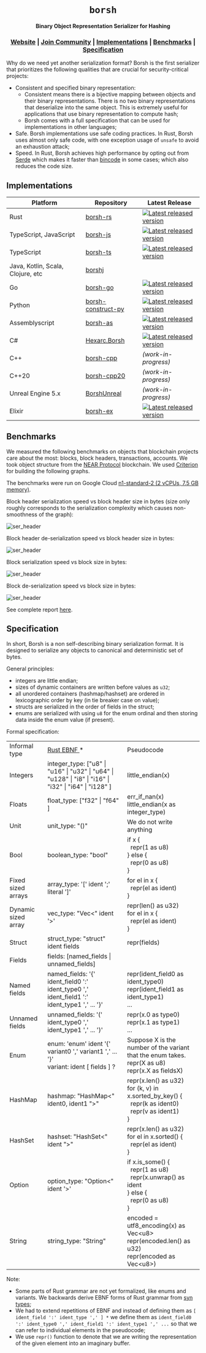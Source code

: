 <div align="center">

  <h1><code>borsh</code></h1>

  <p>
    <strong>Binary Object Representation Serializer for Hashing</strong>
  </p>
  
  <h3>
    <a href="https://borsh.io">Website</a>
    <span> | </span>
    <a href="https://near.chat">Join Community</a>
    <span> | </span>
    <a href="https://github.com/nearprotocol/borsh#implementations">Implementations</a>
    <span> | </span>
    <a href="https://github.com/nearprotocol/borsh#benchmarks">Benchmarks</a>
    <span> | </span>
    <a href="https://github.com/nearprotocol/borsh#specification">Specification</a>
  </h3>
</div>

Why do we need yet another serialization format? Borsh is the first serializer that prioritizes the following qualities that are crucial for security-critical projects:

- Consistent and specified binary representation:
  - Consistent means there is a bijective mapping between objects and their binary representations. There is no two binary representations that deserialize
    into the same object. This is extremely useful for applications that use binary representation to compute hash;
  - Borsh comes with a full specification that can be used for implementations in other languages;
- Safe. Borsh implementations use safe coding practices. In Rust, Borsh uses almost only safe code, with one exception usage of `unsafe` to avoid an exhaustion attack;
- Speed. In Rust, Borsh achieves high performance by opting out from [Serde](https://serde.rs) which makes it faster
  than [bincode](https://github.com/servo/bincode) in some cases; which also reduces the code size.

## Implementations

| Platform                          | Repository                                   | Latest Release                                                                                                                                 |
| --------------------------------- | -------------------------------------------- | ---------------------------------------------------------------------------------------------------------------------------------------------- |
| Rust                              | [borsh-rs](https://github.com/near/borsh-rs) | <a href="https://crates.io/crates/borsh"><img src="https://img.shields.io/crates/v/borsh.svg?style=flat-square" alt="Latest released version" /></a> |
| TypeScript, JavaScript            | [borsh-js](https://github.com/near/borsh-js) | <a href="https://npmjs.com/borsh"><img src="https://img.shields.io/npm/v/borsh.svg?style=flat-square" alt="Latest released version"></a>                           |
| TypeScript | [borsh-ts](https://github.com/dao-xyz/borsh-ts) | <a href="https://npmjs.com/package/@dao-xyz/borsh"><img src="https://img.shields.io/npm/v/@dao-xyz/borsh.svg?style=flat-square" alt="Latest released version"></a> |
| Java, Kotlin, Scala, Clojure, etc | [borshj](https://github.com/near/borshj)     |                                                                                                                                                |
| Go                                | [borsh-go](https://github.com/near/borsh-go) | <a href="https://github.com/near/borsh-go"><img src="https://img.shields.io/github/v/release/near/borsh-go?sort=semver&style=flat-square" alt="Latest released version" /></a> |
| Python                            | [borsh-construct-py](https://github.com/near/borsh-construct-py) | <a href="https://pypi.org/project/borsh-construct/"><img src="https://img.shields.io/pypi/v/borsh-construct.svg?style=flat-square" alt="Latest released version" /></a>                                                                                                                               |
| Assemblyscript                    | [borsh-as](https://github.com/gagdiez/serial-as/tree/main/borsh) | <a href="https://www.npmjs.com/package/@serial-as/borsh"><img src="https://img.shields.io/npm/v/@serial-as/borsh?style=flat-square" alt="Latest released version" /></a> |
| C#                                | [Hexarc.Borsh](https://github.com/hexarc-software/hexarc-borsh) | <a href="https://www.nuget.org/packages/Hexarc.Borsh"><img src="https://img.shields.io/nuget/v/Hexarc.Borsh.svg?style=flat-square" alt="Latest released version" /></a> |
| C++                    | [borsh-cpp](https://github.com/Stolkerve/borsh-cpp) | *(work-in-progress)* |
| C++20                    | [borsh-cpp20](https://github.com/etodanik/borsh-cpp20) | *(work-in-progress)* |
| Unreal Engine 5.x                    | [BorshUnreal](https://github.com/etodanik/BorshUnreal) | *(work-in-progress)* |
| Elixir                    | [borsh-ex](https://github.com/alexfilatov/borsh) | <a href="https://hex.pm/packages/borsh"><img src="https://img.shields.io/hexpm/v/borsh.svg?style=flat-square" alt="Latest released version" /></a> |

## Benchmarks

We measured the following benchmarks on objects that blockchain projects care about the most: blocks, block headers,
transactions, accounts. We took object structure from the [NEAR Protocol](https://near.org) blockchain.
We used [Criterion](https://bheisler.github.io/criterion.rs/book/index.html) for building the following graphs.

The benchmarks were run on Google Cloud [n1-standard-2 (2 vCPUs, 7.5 GB memory)](https://cloud.google.com/compute/docs/machine-types).

Block header serialization speed vs block header size in bytes (size only roughly corresponds to the serialization complexity which causes non-smoothness of the graph):

![ser_header](http://borsh.io/criterion/ser_header/report/lines.svg)

Block header de-serialization speed vs block header size in bytes:

![ser_header](http://borsh.io/criterion/de_header/report/lines.svg)

Block serialization speed vs block size in bytes:

![ser_header](http://borsh.io/criterion/ser_block/report/lines.svg)

Block de-serialization speed vs block size in bytes:

![ser_header](http://borsh.io/criterion/de_block/report/lines.svg)

See complete report [here](http://borsh.io/criterion/report/index.html).

## Specification

In short, Borsh is a non self-describing binary serialization format. It is designed to serialize any objects to canonical and deterministic set of bytes.

General principles:

- integers are little endian;
- sizes of dynamic containers are written before values as `u32`;
- all unordered containers (hashmap/hashset) are ordered in lexicographic order by key (in tie breaker case on value);
- structs are serialized in the order of fields in the struct;
- enums are serialized with using `u8` for the enum ordinal and then storing data inside the enum value (if present).

Formal specification:

<div>
  <table>
    <tr>
      <td>Informal type</td>
      <td><a href="https://doc.rust-lang.org/grammar.html">Rust EBNF </a> * </td>
      <td>Pseudocode</td>
    </tr>
    <tr>
      <td>Integers</td>
      <td>integer_type: ["u8" | "u16" | "u32" | "u64" | "u128" | "i8" | "i16" | "i32" | "i64" | "i128" ]</td>
      <td>little_endian(x)</td>
    </tr>
    <tr>
      <td>Floats</td>
      <td>float_type: ["f32" | "f64" ]</td>
      <td>
        err_if_nan(x)<br/>
        little_endian(x as integer_type)
      </td>
    </tr>
    <tr>
      <td>Unit</td>
      <td>unit_type: "()"</td>
      <td>We do not write anything</td>
    </tr>
    <tr>
      <td>Bool</td>
      <td>boolean_type: "bool"</td>
      <td>
        if x {<br/>
        &nbsp; repr(1 as u8)<br/>
        } else {<br/>
        &nbsp; repr(0 as u8)<br/>
        }
      </td>
    </tr>
    <tr>
      <td>Fixed sized arrays</td>
      <td>array_type: '[' ident ';' literal ']'</td>
      <td>
        for el in x {<br/>
        &nbsp; repr(el as ident)<br/>
        }
      </td>
    </tr>
    <tr>
      <td>Dynamic sized array</td>
      <td>vec_type: "Vec&lt;" ident '&gt;'</td>
      <td>
        repr(len() as u32)<br/>
        for el in x {<br/>
        &nbsp; repr(el as ident)<br/>
        }
      </td>
    </tr>
    <tr>
      <td>Struct</td>
      <td>struct_type: "struct" ident fields</td>
      <td>repr(fields)</td>
    </tr>
    <tr>
      <td>Fields</td>
      <td>fields: [named_fields | unnamed_fields]</td>
      <td></td>
    </tr>
    <tr>
      <td>Named fields</td>
      <td>named_fields: '{' ident_field0 ':' ident_type0 ',' ident_field1 ':' ident_type1 ',' ... '}'</td>
      <td>
        repr(ident_field0 as ident_type0)<br/>
        repr(ident_field1 as ident_type1)<br/>
        ...
      </td>
    </tr>
    <tr>
      <td>Unnamed fields</td>
      <td>unnamed_fields: '(' ident_type0 ',' ident_type1 ',' ... ')'</td>
      <td>
        repr(x.0 as type0)<br/>
        repr(x.1 as type1)<br/>
        ...
      </td>
    </tr>
    <tr>
      <td>Enum</td>
      <td>
        enum: 'enum' ident '{' variant0 ',' variant1 ',' ... '}'<br/>
        variant: ident [ fields ] ?
      </td>
      <td>
        Suppose X is the number of the variant that the enum takes.<br/>
        repr(X as u8)<br/>
        repr(x.X as fieldsX)
      </td>
    </tr>
    <tr>
      <td>HashMap</td>
      <td>hashmap: "HashMap&lt;" ident0, ident1 "&gt;"</td>
      <td>
        repr(x.len() as u32)<br/>
        for (k, v) in x.sorted_by_key() {<br/>
        &nbsp; repr(k as ident0)<br/>
        &nbsp; repr(v as ident1)<br/>
        }
      </td>
    </tr>
    <tr>
      <td>HashSet</td>
      <td>hashset: "HashSet&lt;" ident "&gt;"</td>
      <td>
        repr(x.len() as u32)<br/>
        for el in x.sorted() {<br/>
        &nbsp; repr(el as ident)<br/>
        }
      </td>
    </tr>
    <tr>
      <td>Option</td>
      <td>option_type: "Option&lt;" ident '&gt;'</td>
      <td>
        if x.is_some() {<br/>
        &nbsp; repr(1 as u8)<br/>
        &nbsp; repr(x.unwrap() as ident <br/>
        } else {<br/>
        &nbsp; repr(0 as u8)<br/>
        }
      </td>
    </tr>
    <tr>
      <td>String</td>
      <td>string_type: "String"</td>
      <td>
        encoded = utf8_encoding(x) as Vec&lt;u8&gt;<br/>
        repr(encoded.len() as u32)<br/>
        repr(encoded as Vec&lt;u8&gt;)
      </td>
    </tr>
  </table>
</div>

Note:

- Some parts of Rust grammar are not yet formalized, like enums and variants. We backwards derive EBNF forms of Rust grammar from [syn types](https://github.com/dtolnay/syn);
- We had to extend repetitions of EBNF and instead of defining them as `[ ident_field ':' ident_type ',' ] *` we define them as `ident_field0 ':' ident_type0 ',' ident_field1 ':' ident_type1 ',' ...` so that we can refer to individual elements in the pseudocode;
- We use `repr()` function to denote that we are writing the representation of the given element into an imaginary buffer.
